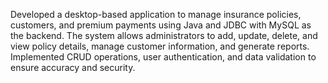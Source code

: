 Developed a desktop-based application to manage insurance policies, customers, and premium payments using Java and JDBC with MySQL as the backend. The system allows administrators to add, update, delete, and view policy details, manage customer information, and generate reports. Implemented CRUD operations, user authentication, and data validation to ensure accuracy and security.
